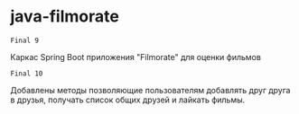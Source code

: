 # java-filmorate
    Final 9

Каркас Spring Boot приложения "Filmorate" для оценки фильмов

    Final 10

Добавлены методы позволяющие пользователям добавлять друг друга в друзья, получать список общих друзей и лайкать фильмы.

